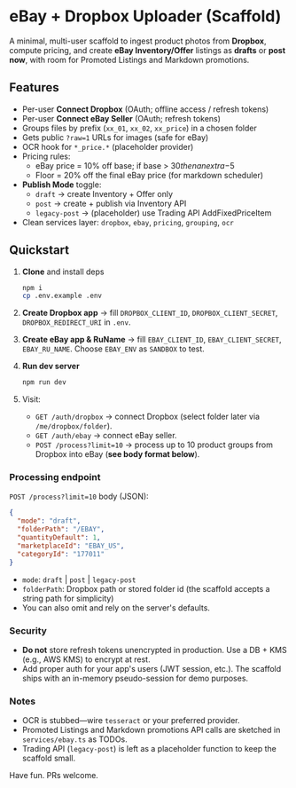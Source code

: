 # eBay + Dropbox Uploader (Scaffold)

A minimal, multi-user scaffold to ingest product photos from **Dropbox**, compute pricing, and create **eBay Inventory/Offer** listings as **drafts** or **post now**, with room for Promoted Listings and Markdown promotions.

## Features

- Per-user **Connect Dropbox** (OAuth; offline access / refresh tokens)
- Per-user **Connect eBay Seller** (OAuth; refresh tokens)
- Groups files by prefix (`xx_01`, `xx_02`, `xx_price`) in a chosen folder
- Gets public `?raw=1` URLs for images (safe for eBay)
- OCR hook for `*_price.*` (placeholder provider)
- Pricing rules:
  - eBay price = 10% off base; if base > $30 then an extra -$5
  - Floor = 20% off the final eBay price (for markdown scheduler)
- **Publish Mode** toggle:
  - `draft` → create Inventory + Offer only
  - `post` → create + publish via Inventory API
  - `legacy-post` → (placeholder) use Trading API AddFixedPriceItem
- Clean services layer: `dropbox`, `ebay`, `pricing`, `grouping`, `ocr`

## Quickstart

1. **Clone** and install deps
   ```bash
   npm i
   cp .env.example .env
   ```

2. **Create Dropbox app** → fill `DROPBOX_CLIENT_ID`, `DROPBOX_CLIENT_SECRET`, `DROPBOX_REDIRECT_URI` in `.env`.

3. **Create eBay app & RuName** → fill `EBAY_CLIENT_ID`, `EBAY_CLIENT_SECRET`, `EBAY_RU_NAME`. Choose `EBAY_ENV` as `SANDBOX` to test.

4. **Run dev server**
   ```bash
   npm run dev
   ```

5. Visit:
   - `GET /auth/dropbox` → connect Dropbox (select folder later via `/me/dropbox/folder`).
   - `GET /auth/ebay` → connect eBay seller.
   - `POST /process?limit=10` → process up to 10 product groups from Dropbox into eBay (**see body format below**).

### Processing endpoint

`POST /process?limit=10` body (JSON):

```json
{
  "mode": "draft",
  "folderPath": "/EBAY", 
  "quantityDefault": 1,
  "marketplaceId": "EBAY_US",
  "categoryId": "177011"
}
```

- `mode`: `draft` | `post` | `legacy-post`
- `folderPath`: Dropbox path or stored folder id (the scaffold accepts a string path for simplicity)
- You can also omit and rely on the server's defaults.

### Security

- **Do not** store refresh tokens unencrypted in production. Use a DB + KMS (e.g., AWS KMS) to encrypt at rest.
- Add proper auth for your app's users (JWT session, etc.). The scaffold ships with an in-memory pseudo-session for demo purposes.

### Notes

- OCR is stubbed—wire `tesseract` or your preferred provider.
- Promoted Listings and Markdown promotions API calls are sketched in `services/ebay.ts` as TODOs.
- Trading API (`legacy-post`) is left as a placeholder function to keep the scaffold small.

Have fun. PRs welcome.
